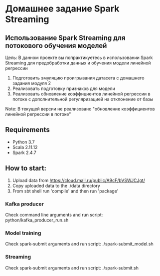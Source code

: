 # Домашнее задание Spark Streaming
## Использование Spark Streaming для потокового обучения моделей
Цель: В данном проекте вы попрактикуетесь в использовании Spark Streaming для предобработки данных и обучения модели линейной регрессии
1. Подготовить эмуляцию проигрывания датасета с домашнего задания модуля 2
2. Реализовать подготовку признаков для модели
3. Реализовать обновление коэффициентов линейной регрессии в потоке с дополнительной регуляризацией на отклонение от базы

Note:
В текущей версии не реализовано "обновление коэффициентов линейной регрессии в потоке"
## Requirements
* Python 3.7
* Scala 2.11.12
* Spark 2.4.7
## How to start:
1. Upload data from https://cloud.mail.ru/public/A9cF/bVSWJCJgt/
2. Copy uploaded data to the ./data directory
3. From sbt shell run 'compile' and then run 'package'
### Kafka producer
Check command line arguments and run script: python/kafka_producer_run.sh
### Model training
Check spark-submit arguments and run script: ./spark-submit_model.sh
### Streaming
Check spark-submit arguments and run script: ./spark-submit.sh
